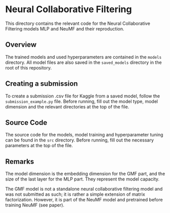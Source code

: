 # Neural Collaborative Filtering

This directory contains the relevant code for the Neural Collaborative Filtering models MLP and NeuMF and their reproduction.

## Overview

The trained models and used hyperparameters are contained in the `models` directory. All model files are also saved in the `saved_models` directory in the root of this repository. 

## Creating a submission

To create a submission .csv file for Kaggle from a saved model, follow the `submission_example.py` file. Before running, fill out the model type, model dimension and the relevant directories at the top of the file. 

## Source Code

The source code for the models, model training and hyperparameter tuning can be found in the `src` directory. Before running, fill out the necessary parameters at the top of the file.

## Remarks

The model dimension is the embedding dimension for the GMF part, and the size of the last layer for the MLP part. They represent the model capacity.

The GMF model is not a standalone neural collaborative filtering model and was not submitted as such; it is rather a simple extension of matrix factorization.
However, it is part of the NeuMF model and pretrained before training NeuMF (see paper).